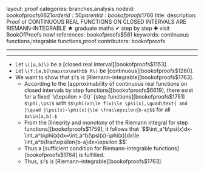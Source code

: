layout: proof
categories: branches,analysis
nodeid: bookofproofs$6621
orderid: 50
parentid: bookofproofs$1766
title: 
description:  Proof of CONTINUOUS REAL FUNCTIONS ON CLOSED INTERVALS ARE RIEMANN-INTEGRABLE &#9733; graduate maths &#10004; step by step &#10010; visit BookOfProofs now!
references: bookofproofs$581
keywords: continuous functions,integrable functions,proof
contributors: bookofproofs

---


---

* Let `\([a,b]\)` be a [closed real interval][bookofproofs$1153].
* Let `\(f:[a,b]\mapsto\mathbb R\)` be [continuous][bookofproofs$1260].
* We want to show that `$f$` is [Riemann-integrable][bookofproofs$1763].
   * According to the [approximability of continuous real functions on closed intervals by step functions][bookofproofs$6619], there exist for a fixed `\(\epsilon > 0\)` [step functions][bookofproofs$1751] `$\phi,\psi$` with `$$\phi(x)\le f(x)\le \psi(x),\quad\text{ and }\quad |\psi(x)-\phi(x)|\le \frac\epsilon{b-a}$$` for all `$x\in[a,b].$`
   * From the [linearity and monotony of the Riemann integral for step functions][bookofproofs$1759], it follows that `$$\int_a^b\psi(x)dx-\int_a^b\phi(x)dx=\int_a^b(\psi(x)-\phi(x))dx\le \int_a^b\frac\epsilon{b-a}dx=\epsilon.$$`
   * Thus a [sufficient condition for Riemann-integrable functions][bookofproofs$1764] is fulfilled. 
   * Thus, `$f$` is [Riemann-integrable][bookofproofs$1763].